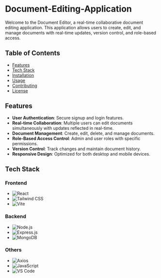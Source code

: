 # Document-Editing-Application

Welcome to the Document Editor, a real-time collaborative document editing application. This application allows users to create, edit, and manage documents with real-time updates, version control, and role-based access.

## Table of Contents

- [Features](#features)
- [Tech Stack](#tech-stack)
- [Installation](#installation)
- [Usage](#usage)
- [Contributing](#contributing)
- [License](#license)

## Features

- **User Authentication**: Secure signup and login features.
- **Real-time Collaboration**: Multiple users can edit documents simultaneously with updates reflected in real-time.
- **Document Management**: Create, edit, delete, and manage documents.
- **Role-Based Access Control**: Admin and user roles with specific permissions.
- **Version Control**: Track changes and maintain document history.
- **Responsive Design**: Optimized for both desktop and mobile devices.

## Tech Stack

### Frontend

- ![React](https://img.shields.io/badge/React-20232A?style=for-the-badge&logo=react&logoColor=61DAFB)
- ![Tailwind CSS](https://img.shields.io/badge/Tailwind_CSS-38B2AC?style=for-the-badge&logo=tailwind-css&logoColor=white)
- ![Vite](https://img.shields.io/badge/Vite-646CFF?style=for-the-badge&logo=vite&logoColor=white)

### Backend

- ![Node.js](https://img.shields.io/badge/Node.js-43853D?style=for-the-badge&logo=node-dot-js&logoColor=white)
- ![Express.js](https://img.shields.io/badge/Express.js-404D59?style=for-the-badge)
- ![MongoDB](https://img.shields.io/badge/MongoDB-4EA94B?style=for-the-badge&logo=mongodb&logoColor=white)

### Others

- ![Axios](https://img.shields.io/badge/Axios-5A29E4?style=for-the-badge&logo=axios&logoColor=white)
- ![JavaScript](https://img.shields.io/badge/JavaScript-F7DF1E?style=for-the-badge&logo=javascript&logoColor=black)
- ![VS Code](https://img.shields.io/badge/VS_Code-007ACC?style=for-the-badge&logo=visual-studio-code&logoColor=white)

